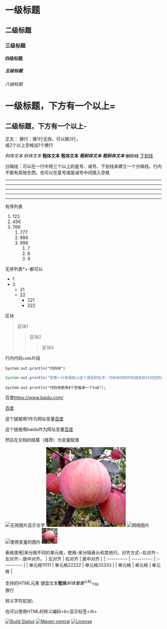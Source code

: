 # 一级标题
## 二级标题
### 三级标题
#### 四级标题
##### 五级标题
###### 六级标题

一级标题，下方有一个以上=
=
二级标题，下方有一个以上-
-

正文：
换行：换1行无效，可以换2行，  
或2个以上空格加1个换行

*斜体文本*
_斜体文本_
**粗体文本**
__粗体文本__
***粗斜体文本***
___粗斜体文本___
~~删除线~~
<u>下划线</u>

分隔线：可以在一行中用三个以上的星号、减号、下划线来建立一个分隔线，行内不能有其他东西。也可以在星号或是减号中间插入空格
***
* * *
*****
---
___

有序列表
1. 123
2. 456
3. 789
   1. 777
   2. 888
   3. 999
      1. 7
      2. 8
      3. 9

无序列表*+-都可以
- 1
- 2
  - 21
  - 22
    - 221
    - 222

区块
> 区块1
> > 区块2
> > > 区块3

行内代码`code`片段

```
System.out.println("代码块")
```

```java
System.out.println("在第一行末尾加上这个语言的名字，代码块内的代码就会执行对应的高亮语法");
```

    System.out.println("代码块使用4个空格或一个tab");

百度<https://www.baidu.com/>

[百度](https://www.baidu.com/)

这个链接用1作为网址变量[百度][1]

这个链接用baidu作为网址变量[百度][baidu]

然后在文档的结尾（推荐）为变量赋值

[1]:https://www.baidu.com/
[baidu]:https://www.baidu.com/

![无效图片显示文字](0.png)
![本地图片](1.png)
![网络图片](https://static.runoob.com/images/runoob-logo.png "鼠标放图片上显示的文字")
![使用变量的图片][img]
<img src="1.png" width="10%" alt="使用img标签的图片">

[img]:https://static.runoob.com/images/runoob-logo.png

表格使用|来分隔不同的单元格，使用-来分隔表头和其他行。对齐方式-:右对齐:-左对齐:-:居中对齐。
| 左对齐      |      右对齐 |  居中对齐   |
| :---------- | ----------: | :---------: |
| 单元格11111 | 单元格22222 | 单元格33333 |
| 单元格      |      单元格 |   单元格    |

支持的HTML元素
<kbd>键盘文本</kbd><b>粗体</b><i>斜体</i><em>重要</em><sup>上标</sup><sub>下标</sub><br>换行

转义字符前加\\

也可以使用HTML的转义编码&lt;b&gt;显示标签&lt;/b&gt;

<!-- 注释 -->

[![Build Status](https://travis-ci.com/ALI1416/id.svg?branch=master)](https://travis-ci.com/ALI1416/id)
[![Maven central](https://maven-badges.herokuapp.com/maven-central/cn.404z/id/badge.svg)](https://maven-badges.herokuapp.com/maven-central/cn.404z/id)
[![License](https://img.shields.io/badge/license-BSD-brightgreen)](https://opensource.org/licenses/BSD-3-Clause)